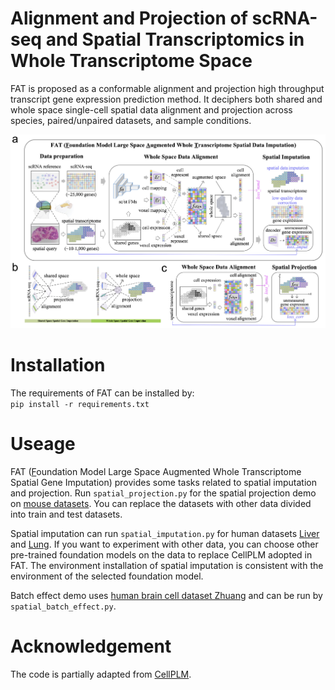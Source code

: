 # Alignment and Projection of scRNA-seq and Spatial Transcriptomics in Whole Transcriptome Space
FAT is proposed as a conformable alignment and projection high throughput transcript gene expression prediction method. It deciphers both shared and whole space single-cell spatial data alignment and projection across species, paired/unpaired datasets, and sample conditions. 

![FAT workflow](https://github.com/qingli7/FAT/blob/main/FAT_workflow.jpg?raw=true)


# Installation
The requirements of FAT can be installed by:  
`pip install -r requirements.txt`

# Useage
FAT (<u>F</u>oundation Model Large Space Augmented Whole Transcriptome Spatial Gene Imputation) provides some tasks related to spatial imputation and projection. 
Run `spatial_projection.py` for the spatial projection demo on [mouse datasets](https://www.nature.com/articles/s41592-022-01480-9). You can replace the datasets with other data divided into train and test datasets.

Spatial imputation can run `spatial_imputation.py` for human datasets [Liver](https://info.vizgen.com/ffpe-showcase?submissionGuid=88ba0a44-26e2-47a2-8ee4-9118b9811fbf) and [Lung](https://info.vizgen.com/ffpe-showcase?submissionGuid=88ba0a44-26e2-47a2-8ee4-9118b9811fbf). If you want to experiment with other data, you can choose other pre-trained foundation models on the data to replace CellPLM adopted in FAT. The environment installation of spatial imputation is consistent with the environment of the selected foundation model.

Batch effect demo uses [human brain cell dataset Zhuang](https://alleninstitute.github.io/abc_atlas_access/descriptions/Zhuang-ABCA-1.html) and can be run by `spatial_batch_effect.py`.

# Acknowledgement
The code is partially adapted from [CellPLM](https://github.com/OmicsML/CellPLM).

